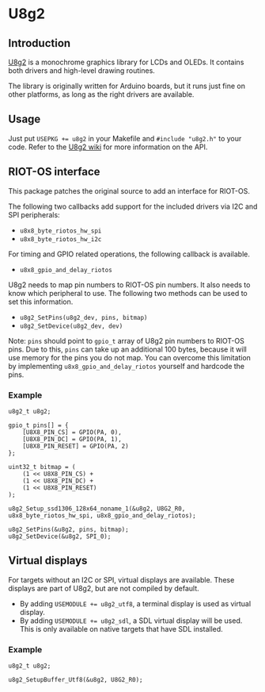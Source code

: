 # U8g2

## Introduction
[U8g2](https://github.com/olikraus/u8g2) is a monochrome graphics library for LCDs and OLEDs. It contains both drivers and high-level drawing routines.

The library is originally written for Arduino boards, but it runs just fine on other platforms, as long as the right drivers are available.

## Usage
Just put `USEPKG += u8g2` in your Makefile and `#include "u8g2.h"` to your code. Refer to the [U8g2 wiki](https://github.com/olikraus/u8g2/wiki) for more information on the API.

## RIOT-OS interface
This package patches the original source to add an interface for RIOT-OS.

The following two callbacks add support for the included drivers via I2C and SPI peripherals:

* `u8x8_byte_riotos_hw_spi`
* `u8x8_byte_riotos_hw_i2c`

For timing and GPIO related operations, the following callback is available.

* `u8x8_gpio_and_delay_riotos`

U8g2 needs to map pin numbers to RIOT-OS pin numbers. It also needs to know which peripheral to use. The following two methods can be used to set this information.

* `u8g2_SetPins(u8g2_dev, pins, bitmap)`
* `u8g2_SetDevice(u8g2_dev, dev)`

Note: `pins` should point to `gpio_t` array of U8g2 pin numbers to RIOT-OS pins. Due to this, `pins` can take up an additional 100 bytes, because it will use memory for the pins you do not map. You can overcome this limitation by implementing `u8x8_gpio_and_delay_riotos` yourself and hardcode the pins.

### Example
```
u8g2_t u8g2;

gpio_t pins[] = {
    [U8X8_PIN_CS] = GPIO(PA, 0),
    [U8X8_PIN_DC] = GPIO(PA, 1),
    [U8X8_PIN_RESET] = GPIO(PA, 2)
};

uint32_t bitmap = (
    (1 << U8X8_PIN_CS) +
    (1 << U8X8_PIN_DC) +
    (1 << U8X8_PIN_RESET)
);

u8g2_Setup_ssd1306_128x64_noname_1(&u8g2, U8G2_R0, u8x8_byte_riotos_hw_spi, u8x8_gpio_and_delay_riotos);

u8g2_SetPins(&u8g2, pins, bitmap);
u8g2_SetDevice(&u8g2, SPI_0);
```

## Virtual displays
For targets without an I2C or SPI, virtual displays are available. These displays are part of U8g2, but are not compiled by default.

* By adding `USEMODULE += u8g2_utf8`, a terminal display is used as virtual display.
* By adding `USEMODULE += u8g2_sdl`, a SDL virtual display will be used. This is only available on native targets that have SDL installed.

### Example
```
u8g2_t u8g2;

u8g2_SetupBuffer_Utf8(&u8g2, U8G2_R0);
```
